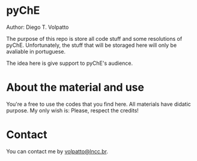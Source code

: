 pyChE
=====

Author: Diego T. Volpatto

The purpose of this repo is store all code stuff and some resolutions of pyChE. 
Unfortunately, the stuff that will be storaged here will only be avaliable in portuguese.

The idea here is give support to pyChE's audience.

About the material and use
=====

You're a free to use the codes that you find here. All materials have didatic purpose. My only wish is: Please,
respect the credits!

Contact
=====

You can contact me by volpatto@lncc.br.

